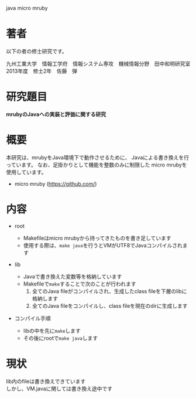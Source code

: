 
java micro mruby　　

# 著者

以下の者の修士研究です。

九州工業大学　情報工学府　情報システム専攻　機械情報分野　田中和明研究室  
2013年度　修士2年　佐藤　弾

# 研究題目

**mrubyのJavaへの実装と評価に関する研究**

# 概要

本研究は、mrubyをJava環境下で動作させるために、
Javaによる書き換えを行っています。
なお、足掛かりとして機能を整数のみに制限した
micro mrubyを使用しています。

* micro mruby (https://github.com/)

# 内容

+ root
	+ Makefileはmicro mrubyから持ってきたものを書き足しています
	+ 使用する際は、`make java`を行うとVMがUTF8でJavaコンパイルされます

+ lib
	+ Javaで書き換えた変数等を格納しています
	+ Makefileで`make`することで次のことが行われます
		1. 全てのJava fileがコンパイルされ、生成したclass fileを下層のlibに格納します
		2. 全てのJava fileをコンパイルし、class fileを現在のdirに生成します

+ コンパイル手順
	+ libの中を先に`make`します
	+ その後にrootで`make java`します

# 現状
lib内のfileは書き換えできています  
しかし、VM.javaに関しては書き換え途中です
